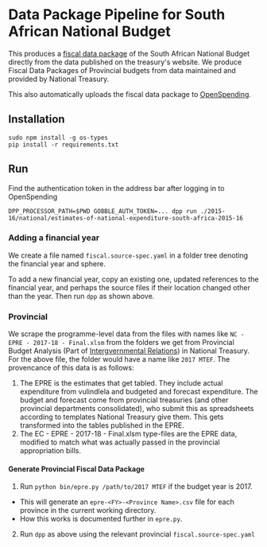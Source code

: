 # Data Package Pipeline for South African National Budget

This produces a [fiscal data package](https://blog.okfn.org/2016/10/20/what-is-the-open-fiscal-data-package/) of the South African National Budget directly from the data published on the treasury's website. We produce Fiscal Data Packages of Provincial budgets from data maintained and provided by National Treasury.

This also automatically uploads the fiscal data package to [OpenSpending](https://openspending.org/s/?q=south%20africa&authors=%20%3CJd@not.shown%3E).

## Installation

```
sudo npm install -g os-types
pip install -r requirements.txt
```

## Run

Find the authentication token in the address bar after logging in to OpenSpending

```
DPP_PROCESSOR_PATH=$PWD GOBBLE_AUTH_TOKEN=... dpp run ./2015-16/national/estimates-of-national-expenditure-south-africa-2015-16
```

### Adding a financial year

We create a file named `fiscal.source-spec.yaml` in a folder tree denoting the financial year and sphere.

To add a new financial year, copy an existing one, updated references to the financial year, and perhaps the source files if their location changed other than the year. Then run `dpp` as shown above.

### Provincial

We scrape the programme-level data from the files with names like `NC - EPRE - 2017-18 - Final.xlsm` from the folders we get from Provincial Budget Analysis (Part of [Intergvernmental Relations](http://www.treasury.gov.za/nt/contacts.aspx)) in National Treasury. For the above file, the folder would have a name like `2017 MTEF`. The provencance of this data is as follows:

1. The EPRE is the estimates that get tabled. They include actual expenditure from vulindlela and budgeted and forecast expenditure. The budget and forecast come from provincial treasuries (and other provincial departments consolidated), who submit this as spreadsheets according to templates National Treasury give them. This gets transformed into the tables published in the EPRE.
2. The EC - EPRE - 2017-18 - Final.xlsm type-files are the EPRE data, modified to match what was actually passed in the provincial appropriation bills.

#### Generate Provincial Fiscal Data Package

1. Run `python bin/epre.py /path/to/2017 MTEF` if the budget year is 2017.
  - This will generate an `epre-<FY>-<Province Name>.csv` file for each province in the current working directory.
  - How this works is documented further in `epre.py`.
2. Run `dpp` as above using the relevant provincial `fiscal.source-spec.yaml`
